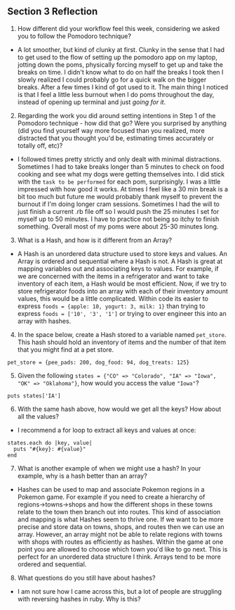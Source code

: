 ## Section 3 Reflection

1. How different did your workflow feel this week, considering we asked you to follow the Pomodoro technique?

* A lot smoother, but kind of clunky at first. Clunky in the sense that I had to get used to the flow of setting up the pomodoro app on my laptop, jotting down the poms, physically forcing myself to get up and take the breaks on time. I didn't know what to do on half the breaks I took then I slowly realized I could probably go for a quick walk on the bigger breaks. After a few times I kind of got used to it. The main thing I noticed is that I feel a little less burnout when I do poms throughout the day, instead of opening up terminal and just _going for it_.


2. Regarding the work you did around setting intentions in Step 1 of the Pomodoro technique - how did that go? Were you surprised by anything (did you find yourself way more focused than you realized, more distracted that you thought you'd be, estimating times accurately or totally off, etc)?

* I followed times pretty strictly and only dealt with minimal distractions. Sometimes I had to take breaks longer than 5 minutes to check on food cooking and see what my dogs were getting themselves into. I did stick with the `task to be performed` for each pom, surprisingly. I was a little impressed with how good it works. At times I feel like a 30 min break is a bit too much but future me would probably thank myself to prevent the burnout if I'm doing longer cram sessions. Sometimes I had the will to just finish a current .rb file off so I would push the 25 minutes I set for myself up to 50 minutes. I have to practice not being so itchy to finish something. Overall most of my poms were about 25-30 minutes long.


3. What is a Hash, and how is it different from an Array?

* A Hash is an unordered data structure used to store keys and values. An Array is ordered and sequential where a Hash is not. A Hash is great at mapping variables out and associating keys to values. For example, if we are concerned with the items in a refrigerator and want to take inventory of each item, a Hash would be most efficient. Now, if we try to store refrigerator foods into an array with each of their inventory amount values, this would be a little complicated. Within code its easier to express `foods = {apple: 10, yogurt: 3, milk: 1}` than trying to express `foods = ['10', '3', '1']` or trying to over engineer this into an array with hashes.


4. In the space below, create a Hash stored to a variable named `pet_store`.  This hash should hold an inventory of items and the number of that item that you might find at a pet store.

```
pet_store = {pee_pads: 200, dog_food: 94, dog_treats: 125}
```


5. Given the following `states = {"CO" => "Colorado", "IA" => "Iowa", "OK" => "Oklahoma"}`, how would you access the value `"Iowa"`?

```
puts states['IA']
```


6. With the same hash above, how would we get all the keys?  How about all the values?

* I recommend a for loop to extract all keys and values at once:

```
states.each do |key, value|
  puts "#{key}: #{value}"
end
```


7. What is another example of when we might use a hash?  In your example, why is a hash better than an array?

* Hashes can be used to map and associate Pokemon regions in a Pokemon game. For example if you need to create a hierarchy of regions->towns->shops and how the different shops in these towns relate to the town then branch out into routes. This kind of association and mapping is what Hashes seem to thrive one. If we want to be more precise and store data on towns, shops, and routes then we can use an array. However, an array might not be able to relate regions with towns with shops with routes as efficiently as hashes. Within the game at one point you are allowed to choose which town you'd like to go next. This is perfect for an unordered data structure I think. Arrays tend to be more ordered and sequential.


8. What questions do you still have about hashes?

* I am not sure how I came across this, but a lot of people are struggling with reversing hashes in ruby. Why is this?
